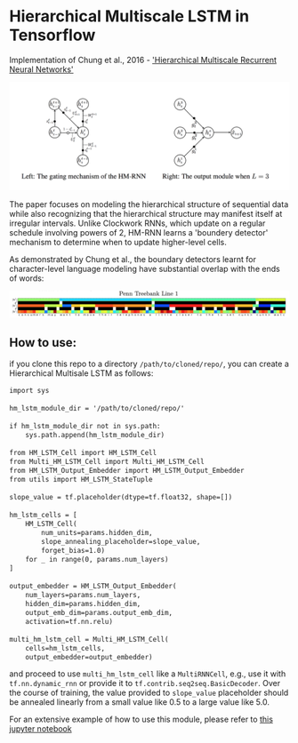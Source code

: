 Hierarchical Multiscale LSTM in Tensorflow
========================================

Implementation of Chung et al., 2016 - ['Hierarchical Multiscale Recurrent Neural Networks'](https://arxiv.org/pdf/1609.01704.pdf)

![alt tag](assets/hmrnn_picture_with_border.png?raw=true)

The paper focuses on modeling the hierarchical structure of sequential data while also recognizing that the hierarchical structure may manifest itself at irregular intervals. 
Unlike Clockwork RNNs, which update on a regular schedule involving powers of 2, HM-RNN learns a 'boundery detector' mechanism to determine when to update higher-level cells.

As demonstrated by Chung et al., the boundary detectors learnt for character-level language modeling have substantial overlap with the ends of words:

![alt tag](assets/hmrnn_boundary_detectors_small.png?raw=true)

How to use:
-----------

if you clone this repo to a directory `/path/to/cloned/repo/`, you can create a Hierarchical Multisale LSTM as follows:

```
import sys

hm_lstm_module_dir = '/path/to/cloned/repo/'

if hm_lstm_module_dir not in sys.path:
    sys.path.append(hm_lstm_module_dir)

from HM_LSTM_Cell import HM_LSTM_Cell
from Multi_HM_LSTM_Cell import Multi_HM_LSTM_Cell
from HM_LSTM_Output_Embedder import HM_LSTM_Output_Embedder
from utils import HM_LSTM_StateTuple

slope_value = tf.placeholder(dtype=tf.float32, shape=[])

hm_lstm_cells = [
    HM_LSTM_Cell(
        num_units=params.hidden_dim, 
        slope_annealing_placeholder=slope_value,
        forget_bias=1.0)
    for _ in range(0, params.num_layers)
]
    
output_embedder = HM_LSTM_Output_Embedder(
    num_layers=params.num_layers, 
    hidden_dim=params.hidden_dim, 
    output_emb_dim=params.output_emb_dim,
    activation=tf.nn.relu)

multi_hm_lstm_cell = Multi_HM_LSTM_Cell(
    cells=hm_lstm_cells, 
    output_embedder=output_embedder)
```

and proceed to use `multi_hm_lstm_cell` like a `MultiRNNCell`, e.g., use it with `tf.nn.dynamic_rnn` or provide it to `tf.contrib.seq2seq.BasicDecoder`.
Over the course of training, the value provided to `slope_value` placeholder should be annealed linearly from a small value like 0.5 to a large value like 5.0.

For an extensive example of how to use this module, please refer to [this jupyter notebook](https://github.com/lucaslingle/estimators/blob/master/imdb_reviews_language_model/imdb_language_model_hmlstm.ipynb)